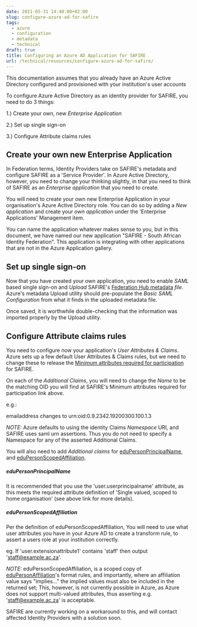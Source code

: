 ```yaml
---
date: 2021-05-31 14:40:00+02:00
slug: configure-azure-ad-for-safire
tags:
  - azure
  - configuration
  - metadata
  - technical
draft: true
title: Configuring an Azure AD Application for SAFIRE
url: /technical/resources/configure-azure-ad-for-safire/
---
```


This documentation assumes that you already have an Azure Active Directory configured and provisioned with your institution's user accounts

To configure Azure Active Directory as an identity provider for SAFIRE, you need to do 3 things:

1.) Create your own, new *Enterprise Application*

2.) Set up single sign-on

3.) Configure Attribute claims rules

## Create your own new Enterprise Application

In Federation terms, Identity Providers take on SAFIRE's metadata and configure SAFIRE as a 'Service Provider'. In Azure Active Directory, however, you need to change your thinking slightly, in that you need to think of SAFIRE as an *Enterprise application* that you need to create.

You will need to create your own new Enterprise Application in your organisation's Azure Active Directory role. You can do so by adding a *New application* and create your *own application* under the 'Enterprise Applications' Management item.

You can name the application whatever makes sense to you, but in this document, we have named our new application "SAFIRE - South African Identity Federation". This application is integrating with other applications that are not in the Azure Application gallery.

## Set up single sign-on

Now that you have created your own application, you need to enable *SAML* based single sign-on and *Upload* SAFIRE's [Federation Hub metadata](https://metadata.safire.ac.za/) *file*. Azure's metadata Upload utility should pre-populate the *Basic SAML Configuration* from what it finds in the uploaded metadata file.

Once saved, it is worthwhile double-checking that the information was imported properly by the Upload utility.

## Configure Attribute claims rules

You need to configure now your application's *User Attributes & Claims*. Azure sets up a few default User Attributes & Claims rules, but we need to change these to release the [Minimum attributes required for participation](https://safire.ac.za/technical/attributes/) for SAFIRE. 

On each of the *Additional Claims*, you will need to change the *Name* to be the matching OID you will find at SAFIRE's Minimum attributes required for participation link above. 

e.g.: 

emailaddress changes to urn:oid:0.9.2342.19200300.100.1.3

*NOTE:* Azure defaults to using the identity Claims *Namespace* URI, and SAFIRE uses saml urn assertions. Thus you do not need to specify a Namespace for any of the asserted Additional Claims.

You will also need to add *Additional claims* for [eduPersonPrincipalName](https://safire.ac.za/technical/attributes/edupersonprincipalname/), and [eduPersonScopedAffiliation](https://safire.ac.za/technical/attributes/edupersonscopedaffiliation/).

##### eduPersonPrincipalName

It is recommended that you use the 'user.userprincipalname' attribute, as this meets the required attribute definition of 'Single valued, scoped to home organisation' (see above link for more details).

##### eduPersonScopedAffiliation

Per the definition of eduPersonScopedAffiliation, You will need to use what user attributes you have in your Azure AD to create a transform rule, to assert a users role at your institution correctly.

eg. If 'user.extensionattribute1' contains 'staff' then output 'staff@example.ac.za'.​

*NOTE:* eduPersonScopedAffiliation, is a scoped copy of [eduPersonAffiliation](https://safire.ac.za/technical/attributes/edupersonaffiliation/)'s format rules, and importantly, where an affiliation value says "implies…" the implied values must also be included in the returned set; This, however, is not currently possible in Azure, as Azure does not support multi-valued attributes, thus asserting e.g. 'staff@example.ac.za' is acceptable.

SAFIRE are currently working on a workaround to this, and will contact affected Identity Providers with a solution soon.


